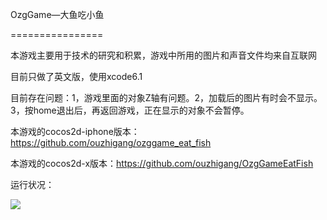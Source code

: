 OzgGame—大鱼吃小鱼

================

本游戏主要用于技术的研究和积累，游戏中所用的图片和声音文件均来自互联网

目前只做了英文版，使用xcode6.1

目前存在问题：1，游戏里面的对象Z轴有问题。2，加载后的图片有时会不显示。3，按home退出后，再返回游戏，正在显示的对象不会暂停。

本游戏的cocos2d-iphone版本：https://github.com/ouzhigang/ozggame_eat_fish

本游戏的cocos2d-x版本：https://github.com/ouzhigang/OzgGameEatFish

运行状况：

![](https://raw.github.com/ouzhigang/OzgGameEatFish/master/screenshot.jpg)
